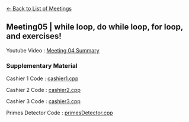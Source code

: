 [<- Back to List of Meetings](./../..)

## Meeting05 | while loop, do while loop, for loop, and exercises!

Youtube Video : [Meeting 04 Summary](https://youtu.be/QRf0iPxj_qI)

### Supplementary Material

Cashier 1 Code : [cashier1.cpp](./cashier1.cpp)

Cashier 2 Code : [cashier2.cpp](./cashier2.cpp)

Cashier 3 Code : [cashier3.cpp](./cashier3.cpp)

Primes Detector Code : [primesDetector.cpp](./primesDetector.cpp)
